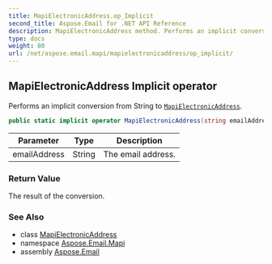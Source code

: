 ```yaml
---
title: MapiElectronicAddress.op_Implicit
second_title: Aspose.Email for .NET API Reference
description: MapiElectronicAddress method. Performs an implicit conversion from String to MapiElectronicAddress
type: docs
weight: 80
url: /net/aspose.email.mapi/mapielectronicaddress/op_implicit/
---
```

## MapiElectronicAddress Implicit operator

Performs an implicit conversion from String to [`MapiElectronicAddress`](../).

```csharp
public static implicit operator MapiElectronicAddress(string emailAddress)
```

| Parameter | Type | Description |
| --- | --- | --- |
| emailAddress | String | The email address. |

### Return Value

The result of the conversion.

### See Also

* class [MapiElectronicAddress](../)
* namespace [Aspose.Email.Mapi](../../mapielectronicaddress/)
* assembly [Aspose.Email](../../../)


